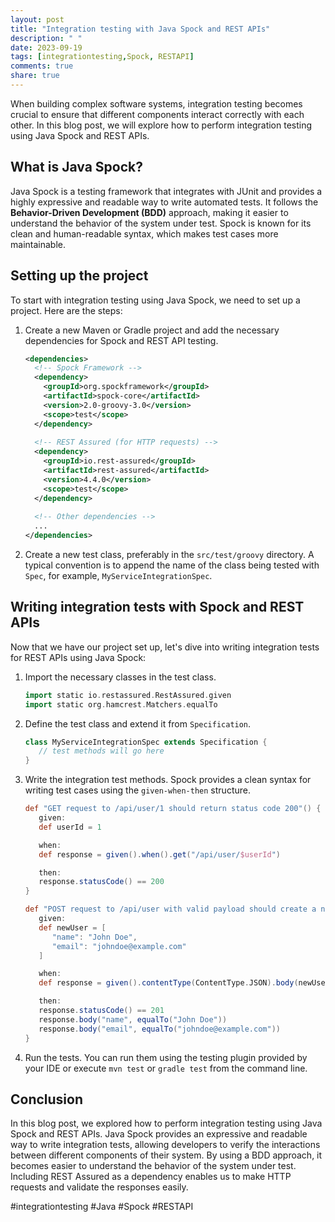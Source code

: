 ```yaml
---
layout: post
title: "Integration testing with Java Spock and REST APIs"
description: " "
date: 2023-09-19
tags: [integrationtesting,Spock, RESTAPI]
comments: true
share: true
---
```


When building complex software systems, integration testing becomes crucial to ensure that different components interact correctly with each other. In this blog post, we will explore how to perform integration testing using Java Spock and REST APIs.

## What is Java Spock?

Java Spock is a testing framework that integrates with JUnit and provides a highly expressive and readable way to write automated tests. It follows the **Behavior-Driven Development (BDD)** approach, making it easier to understand the behavior of the system under test. Spock is known for its clean and human-readable syntax, which makes test cases more maintainable.

## Setting up the project

To start with integration testing using Java Spock, we need to set up a project. Here are the steps:

1. Create a new Maven or Gradle project and add the necessary dependencies for Spock and REST API testing.

    ```xml
    <dependencies>
      <!-- Spock Framework -->
      <dependency>
        <groupId>org.spockframework</groupId>
        <artifactId>spock-core</artifactId>
        <version>2.0-groovy-3.0</version>
        <scope>test</scope>
      </dependency>
      
      <!-- REST Assured (for HTTP requests) -->
      <dependency>
        <groupId>io.rest-assured</groupId>
        <artifactId>rest-assured</artifactId>
        <version>4.4.0</version>
        <scope>test</scope>
      </dependency>
      
      <!-- Other dependencies -->
      ...
    </dependencies>
    ```

2. Create a new test class, preferably in the `src/test/groovy` directory. A typical convention is to append the name of the class being tested with `Spec`, for example, `MyServiceIntegrationSpec`.

## Writing integration tests with Spock and REST APIs

Now that we have our project set up, let's dive into writing integration tests for REST APIs using Java Spock:

1. Import the necessary classes in the test class.

   ```groovy
   import static io.restassured.RestAssured.given
   import static org.hamcrest.Matchers.equalTo
   ```

2. Define the test class and extend it from `Specification`.

   ```groovy
   class MyServiceIntegrationSpec extends Specification {
      // test methods will go here
   }
   ```

3. Write the integration test methods. Spock provides a clean syntax for writing test cases using the `given-when-then` structure.

   ```groovy
   def "GET request to /api/user/1 should return status code 200"() {
      given:
      def userId = 1

      when:
      def response = given().when().get("/api/user/$userId")

      then:
      response.statusCode() == 200
   }
   
   def "POST request to /api/user with valid payload should create a new user"() {
      given:
      def newUser = [
         "name": "John Doe",
         "email": "johndoe@example.com"
      ]

      when:
      def response = given().contentType(ContentType.JSON).body(newUser).when().post("/api/user")

      then:
      response.statusCode() == 201
      response.body("name", equalTo("John Doe"))
      response.body("email", equalTo("johndoe@example.com"))
   }
   ```

4. Run the tests. You can run them using the testing plugin provided by your IDE or execute `mvn test` or `gradle test` from the command line.

## Conclusion

In this blog post, we explored how to perform integration testing using Java Spock and REST APIs. Java Spock provides an expressive and readable way to write integration tests, allowing developers to verify the interactions between different components of their system. By using a BDD approach, it becomes easier to understand the behavior of the system under test. Including REST Assured as a dependency enables us to make HTTP requests and validate the responses easily.

#integrationtesting #Java #Spock #RESTAPI